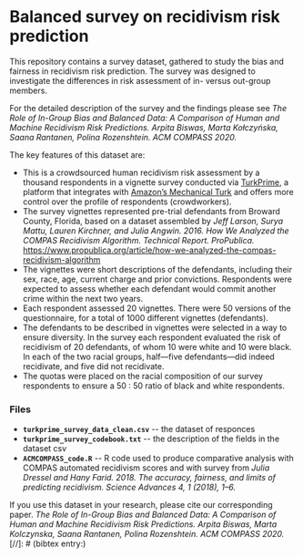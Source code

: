 # Balanced survey on recidivism risk prediction

This repository contains a survey dataset, gathered to study the bias and fairness in recidivism risk prediction. The survey was designed to investigate the differences in risk assessment of in- versus out-group members.

For the detailed description of the survey and the findings please see *The Role of In-Group Bias and Balanced Data: A Comparison of Human and Machine Recidivism Risk Predictions. Arpita Biswas, Marta Kołczyńska, Saana Rantanen, Polina Rozenshtein. ACM COMPASS 2020.*


The key features of this dataset are:

* This is a crowdsourced human recidivism risk assessment by a thousand respondents in a vignette survey conducted via [TurkPrime](www.turkprime.com), a platform that integrates with [Amazon’s Mechanical Turk](https://www.mturk.com) and offers more control over the profile of respondents (crowdworkers).
* The survey vignettes represented pre-trial defendants from Broward County, Florida, based on a dataset assembled by *Jeff Larson, Surya Mattu, Lauren Kirchner, and Julia Angwin. 2016. How We Analyzed the COMPAS Recidivism Algorithm. Technical Report. ProPublica.*
https://www.propublica.org/article/how-we-analyzed-the-compas-recidivism-algorithm
* The vignettes were short descriptions of the defendants, including their sex, race, age, current charge and prior convictions. Respondents were expected to assess whether each defendant would commit another crime within the next two years.
* Each respondent assessed 20 vignettes. There were 50 versions of the questionnaire, for a total of 1000 different vignettes (defendants).
* The defendants to be described in vignettes were selected in a way to ensure diversity. In the survey each respondent evaluated the risk of recidivism of 20 defendants, of whom 10 were white and 10 were black. In each of the two racial groups, half—five defendants—did indeed recidivate, and five did not recidivate.
* The quotas were placed on the racial composition of our survey respondents to ensure a 50 : 50 ratio of black and white respondents.

### Files
* **`turkprime_survey_data_clean.csv`** -- the dataset of responces
* **`turkprime_survey_codebook.txt`** -- the description of the fields in the dataset csv
* **`ACMCOMPASS_code.R`** -- R code used to produce comparative analysis with COMPAS automated recidivism scores and with survey from *Julia Dressel and Hany Farid. 2018. The accuracy, fairness, and limits of predicting recidivism. Science Advances 4, 1 (2018), 1–6.* 

If you use this dataset in your research, please cite our corresponding paper. *The Role of In-Group Bias and Balanced Data: A Comparison of Human and Machine Recidivism Risk Predictions. Arpita Biswas, Marta Kolczynska, Saana Rantanen, Polina Rozenshtein. ACM COMPASS 2020.*
[//]: # (bibtex entry:)
